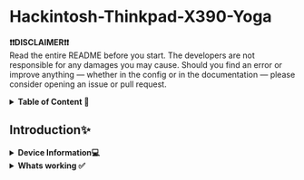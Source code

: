 # Hackintosh-Thinkpad-X390-Yoga

**❗️❗️DISCLAIMER❗️❗️**<br>
Read the entire README before you start.
The developers are not responsible for any damages you may cause.
Should you find an error or improve anything — whether in the config or in the documentation — please consider opening an issue or pull request.

<details>  
<summary><strong>Table of Content 📖</strong></summary>
</br>

## Table of Content📖
- [Hackintosh-Thinkpad-X390-Yoga](#Hackintosh-Thinkpad-X390-Yoga)
- [Table of Content](#Table-of-Content)
- [Device Information](#Device-Information)
- [Whats working](#Whats-working)
    - [CPU](#CPU🧠)

</details>

## Introduction✨

<details>  
<summary><strong>Device Information💻</strong></summary>
</br>

## Device Information
| Specifications | Details |
|:---|:---|
| Computer Model | ThinkPad X390 Yoga |
| CPU | Intel(R) Core(TM) i5-8265U CPU @ 1.60GHz |
| Model |  Lenevo 20NQ|
| Display | Lenevo LEN4094 ( 13.3 inch  ) Touchscreen |
| Memory | 16 GB ( Soledered, SK Hynix DDR4 2400 MHz ) |
| NVMe SSD | NVME Micron 2450 512  GB |
| Integrated Graphics | Intel UHD Graphics 620 |
| Ethernet |  Intel(R) Ethernet Connection (6) I219-V |
| Sound Card | Intel Intel Smart Sound Technology Audio Controller (layout-id: 11) |
| Wireless Card |  Intel(R) Wireless-AC 9560 160MHz |
| I/O |1xUSB-C Thunderbolt 3, 1xUSB 3.1 gen 1(type-c), 2xUSB 3.1 gen 1, MicroSD card reader, HDMI 1.4, 3.5mm Headphone jack/mic combo |

</details>

<details>
<summary><strong>Whats working ✅</strong></summary>
</br>

## Whats Working ✅

### CPU 🧠

Work fine, thanks to `CPU friend and CPU FriendFriend`, Patched to 0.8 Ghz (Min) - 2.4 Ghz (Max)
Using CPU Friend data provider on lowest power consumsion.
For me, no serious Performance Effect on this setting<br>
Great for Daily usage, such as office, sone video editing, graphic design, some multitask, of course browsing.<br>
on the efi, i insert the `Performance profile` as default<br>
if you want to change the power setting,<br>
i will give the further assistance on the "other tweaks" section

### Battery 🔋

The battery presentage is function normally

### Trackpad and touchscreen ✍️

Both works great with gesture support

### USB ♆

USB Ports Patching with `USBMap.kext` , everything works fine, no serious issue with USB

### Ethernet 📶

Functioning normally. thanks to `IntelMausi.kext`

### Display 🖥️

The model of Integrated Graphics is `Intel UHD Graphics 620`, faked to `Intel UHD Graphics 630 (Mobile) `.

The HDMI is attached with `Intel UHD Graphics 630` and it's functioning normally. `2K@60Hz` & `4K@30Hz` are supported.

Both USB-C is also work as Display Out (like HDMI), which utilize Display Port(DP) function, You can use it as another option for display out, you might need a supported dongle or supported Type-C cable 

### Audio 🔊
thanks to AppleALC with `layout-id: 11`. works normally. Support Dolby Audio.

### Keyboard ⌨️

Functioning normally except the <kbd>Insert</kbd> , which is not presented on Magic Keyboard.

#### SSD 💾

NVMe is functioning normally.<br>
please check your ssd, if it using samsung pm981/pm981a, you have to change it first before installing macOS, previously my laptop was using it, and i cant even install macOS, it cause kernel panic. 


### Intel Bluetooth and Wi-Fi 🛜

Bluetooth functioning partially, the Wi-Fi is also work, but with some issue <br>
if you are using `Airportitlwm.kext`, the wifi speed will drops whenever connected to the bluetooth device, and It's hard to connect a Bluetooth device when you're on 2.4 GHz Wi-Fi.<br>
highly recommend for you to use `itlwm.kext and Heliport.app`

### Headphone/mic combo 🎧

Functioning normally. if you facing trouble please read `post install`

### Camera 📷

Function normally

### Other

#### AirPlay
working on sonoma, but somehow not working on ventura
maybe intel wifi problem
#### Handoff
same `apple id` is required

## What is not working

- Continuity Camera: no way with intel Wi-Fi card
- Airdrops: no way with intel Wi-Fi card
- fingerprint sensor: no support
- face id: no implementation on native Mac
- Pen: when i activate the touchscreen, i lost the pen compatibility, but i prefer with touchscreen, because, when in the macOS The pen losing presure control, make it useless


</details>
